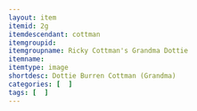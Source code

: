 ```yaml
---
layout: item
itemid: 2g
itemdescendant: cottman
itemgroupid: 
itemgroupname: Ricky Cottman's Grandma Dottie 
itemname: 
itemtype: image
shortdesc: Dottie Burren Cottman (Grandma)
categories: [  ]
tags: [  ]
---
```







